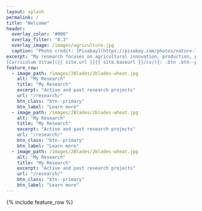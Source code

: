 ```yaml
---
layout: splash
permalink: /
title: "Welcome"
header:
  overlay_color: "#000"
  overlay_filter: "0.3"
  overlay_image: /images/agriculture.jpg
  caption: "Photo credit: [Pixabay](https://pixabay.com/photos/nature-landscape-field-agriculture-213364/)"
excerpt: "My research focuses on agricultural innovation, production, productivity, and the bio-economics of crop varietal change and production risk management.  <br /> <br />
[Curriculum Vitae]({{ site.url }}{{ site.baseurl }}/cv/){: .btn .btn--primary}"
feature_row:
  - image_path: /images/2Blades/2blades-wheat.jpg
    alt: "My Research"
    title: "My Research"
    excerpt: "Active and past research projects"
    url: "/research/"
    btn_class: "btn--primary"
    btn_label: "Learn more"
  - image_path: /images/2Blades/2blades-wheat.jpg
    alt: "My Research"
    title: "My Research"
    excerpt: "Active and past research projects"
    url: "/research/"
    btn_class: "btn--primary"
    btn_label: "Learn more"
  - image_path: /images/2Blades/2blades-wheat.jpg
    alt: "My Research"
    title: "My Research"
    excerpt: "Active and past research projects"
    url: "/research/"
    btn_class: "btn--primary"
    btn_label: "Learn more"  
---
```


{% include feature_row %}
